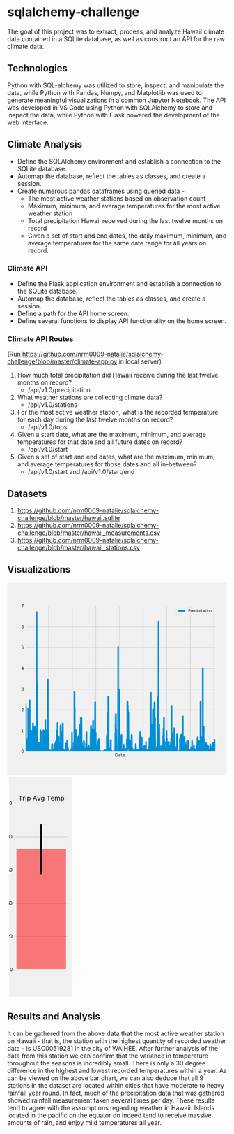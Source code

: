 # sqlalchemy-challenge

The goal of this project was to extract, process, and analyze Hawaii climate data contained in a SQLite database, as well as construct an API for the raw climate data. 

## Technologies

Python with SQL-alchemy was utilized to store, inspect, and manipulate the data, while Python with Pandas, Numpy, and Matplotlib was used to generate meaningful visualizations in a common Jupyter Notebook. The API was developed in VS Code using Python with SQLAlchemy to store and inspect the data, while Python with Flask powered the development of the web interface. 

## Climate Analysis

* Define the SQLAlchemy environment and establish a connection to the SQLite database.
* Automap the database, reflect the tables as classes, and create a session.
* Create numerous pandas dataframes using queried data - 
    * The most active weather stations based on observation count
    * Maximum, minimum, and average temperatures for the most active weather station
    * Total precipitation Hawaii received during the last twelve months on record
    * Given a set of start and end dates, the daily maximum, minimum, and average temperatures for the same date range for all years on record.


### Climate API

* Define the Flask application environment and establish a connection to the SQLite database.
* Automap the database, reflect the tables as classes, and create a session.
* Define a path for the API home screen.
* Define several functions to display API functionality on the home screen.


### Climate API Routes
(Run https://github.com/nrm0009-natalie/sqlalchemy-challenge/blob/master/climate-app.py in local server)

1. How much total precipitation did Hawaii receive during the last twelve months on record?
    * /api/v1.0/precipitation
2. What weather stations are collecting climate data?
    * /api/v1.0/stations
3. For the most active weather station, what is the recorded temperature for each day during the last twelve months on record?
    * /api/v1.0/tobs
4. Given a start date, what are the maximum, minimum, and average temperatures for that date and all future dates on record?
    * /api/v1.0/start
5. Given a set of start and end dates, what are the maximum, minimum, and average temperatures for those dates and all in-between?
    * /api/v1.0/start and /api/v1.0/start/end

## Datasets

1. https://github.com/nrm0009-natalie/sqlalchemy-challenge/blob/master/hawaii.sqlite
2. https://github.com/nrm0009-natalie/sqlalchemy-challenge/blob/master/hawaii_measurements.csv
3. https://github.com/nrm0009-natalie/sqlalchemy-challenge/blob/master/hawaii_stations.csv



## Visualizations

<img src = https://github.com/nrm0009-natalie/sqlalchemy-challenge/blob/master/Precipitation_2016-1017.png>


<img scr = https://github.com/nrm0009-natalie/sqlalchemy-challenge/blob/master/climate-app.py>


<img src = https://github.com/nrm0009-natalie/sqlalchemy-challenge/blob/master/sqlalchemy_bargraph.png>


## Results and Analysis

It can be gathered from the above data that the most active weather station on Hawaii - that is, the station with the highest quantity of recorded weather data - is USC00519281 in the city of WAIHEE. After further analysis of the data from this station we can confirm that the variance in temperature throughout the seasons is incredibly small. There is only a 30 degree difference in the highest and lowest recorded temperatures within a year.
As can be viewed on the above bar chart, we can also deduce that all 9 stations in the dataset are located within cities that have moderate to heavy rainfall year round. In fact, much of the precipitation data that was gathered showed rainfall measurement taken several times per day. 
These results tend to agree with the assumptions regarding weather in Hawaii. Islands located in the pacific on the equator do indeed tend to receive massive amounts of rain, and enjoy mild temperatures all year.